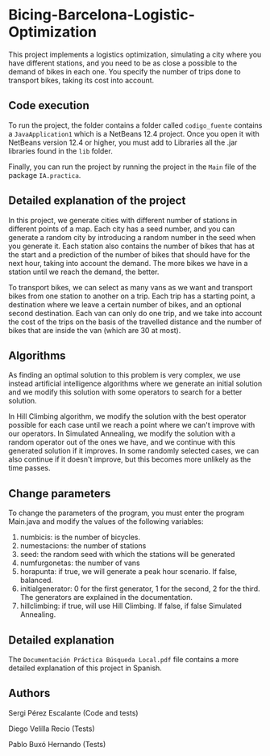 # Bicing-Barcelona-Logistic-Optimization
This project implements a logistics optimization, simulating a city where you have different stations, and you need to be as close a possible to the demand of bikes in each one. You specify the number of trips done to transport bikes, taking its cost into account.

## Code execution

To run the project, the folder contains a folder called `codigo_fuente` contains a `JavaApplication1` which is a NetBeans 12.4 project.
Once you open it with NetBeans version 12.4 or higher, you must add to Libraries all the .jar libraries found in the `lib` folder.

Finally, you can run the project by running the project in the `Main` file of the package `IA.practica`.

## Detailed explanation of the project
In this project, we generate cities with different number of stations in different points of a map. Each city has a seed number, and you can generate a random city by introducing a random number in the seed when you generate it. Each station also contains the number of bikes that has at the start and a prediction of the number of bikes that should have for the next hour, taking into account the demand. The more bikes we have in a station until we reach the demand, the better. 

To transport bikes, we can select as many vans as we want and transport bikes from one station to another on a trip. Each trip has a starting point, a destination where we leave a certain number of bikes, and an optional second destination. Each van can only do one trip, and we take into account the cost of the trips on the basis of the travelled distance and the number of bikes that are inside the van (which are 30 at most).

## Algorithms

As finding an optimal solution to this problem is very complex, we use instead artificial intelligence algorithms where we generate an initial solution and we modify this solution with some operators to search for a better solution.

In Hill Climbing algorithm, we modify the solution with the best operator possible for each case until we reach a point where we can't improve with our operators.
In Simulated Annealing, we modify the solution with a random operator out of the ones we have, and we continue with this generated solution if it improves. In some randomly selected cases, we can also continue if it doesn't improve, but this becomes more unlikely as the time passes.

## Change parameters

To change the parameters of the program, you must enter the program Main.java
and modify the values of the following variables:

1. numbicis: is the number of bicycles.
2. numestacions: the number of stations
3. seed: the random seed with which the stations will be generated
4. numfurgonetas: the number of vans
5. horapunta: if true, we will generate a peak hour scenario. If false, balanced.
6. initialgenerator: 0 for the first generator, 1 for the second, 2 for the third. The generators are explained in the documentation.
7. hillclimbing: if true, will use Hill Climbing. If false, if false Simulated Annealing.

## Detailed explanation
The `Documentación Práctica Búsqueda Local.pdf` file contains a more detailed explanation of this project in Spanish.

## Authors
Sergi Pérez Escalante (Code and tests)

Diego Velilla Recio (Tests)

Pablo Buxó Hernando (Tests)
